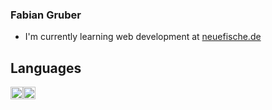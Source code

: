   ### Fabian Gruber
  
 * I'm currently learning web development at [neuefische.de](https://www.neuefische.de/)
 
 
 ## Languages
<img src="https://upload.wikimedia.org/wikipedia/commons/d/d4/Javascript-shield.svg" alt="JavaScript" style="width:20px;"/><img src="https://upload.wikimedia.org/wikipedia/commons/d/d5/CSS3_logo_and_wordmark.svg" alt="CSS" style="width:20px;"/>
